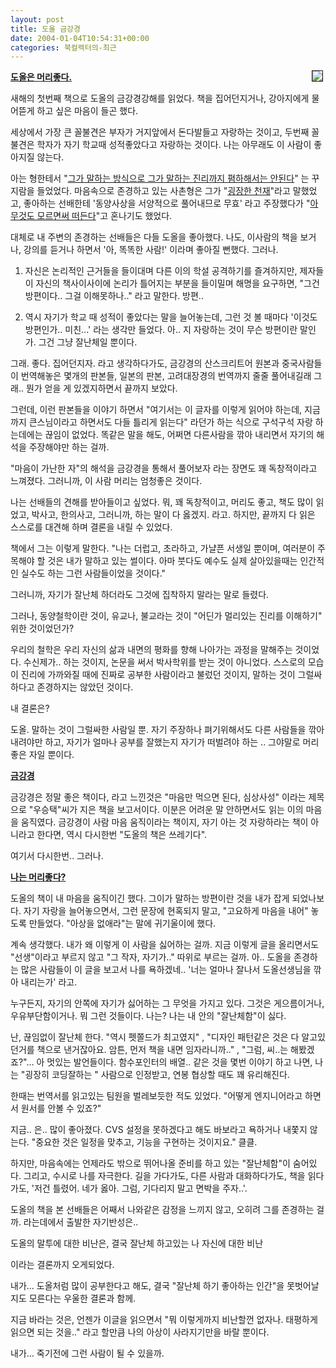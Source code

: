 ```yaml
---
layout: post
title: 도올 금강경
date: 2004-01-04T10:54:31+00:00
categories: 북컬렉터의-최근
---
```

<a href="http://www.aladdin.co.kr/catalog/book.asp?ISBN=898264007X" target="bb"><img src="http://www.aladdin.co.kr/Cover/898264007X_1.gif" align="right" border="1" hspace="4" /></a><u><b>도올은 머리좋다.</b></u>

새해의 첫번째 책으로 도올의 금강경강해를 읽었다. 책을 집어던지거나, 강아지에게 물어뜯게 하고 싶은 마음이 들곤 했다.

세상에서 가장 큰 꼴불견은 부자가 거지앞에서 돈다발들고 자랑하는 것이고, 두번째 꼴불견은 학자가 자기 학교때 성적좋았다고 자랑하는 것이다. 나는 아무래도 이 사람이 좋아지질 않는다.

아는 형한테서 "<u>그가 말하는 방식으로 그가 말하는 진리까지 폄하해서는 안된다</u>" 는 꾸지람을 들었었다. 마음속으로 존경하고 있는 사촌형은 그가 "<u>굉장한 천재</u>"라고 말했었고, 좋아하는 선배한테 '동양사상을 서양적으로 풀어내므로 무효' 라고 주장했다가 "<u>아무것도 모르면써 떠든다</u>"고 혼나기도 했었다.

대체로 내 주변의 존경하는 선배들은 다들 도올을 좋아했다. 나도, 이사람의 책을 보거나, 강의를 듣거나 하면서 '아, 똑똑한 사람!' 이라며 좋아질 뻔했다. 그러나.

<ol>
<li>자신은 논리적인 근거들을 들이대며 다른 이의 학설 공격하기를 즐겨하지만, 제자들이 자신의 책사이사이에 논리가 틀어지는 부분을 들이밀며 해명을 요구하면, "그건 방편이다.. 그걸 이해못하나.." 라고 말한다. 방편..</p></li>
<li><p>역시 자기가 학교 때 성적이 좋았다는 말을 늘어놓는데, 그런 것 볼 때마다 '이것도 방편인가.. 미친...' 라는 생각만 들었다. 아.. 지 자랑하는 것이 무슨 방편이란 말인가. 그건 그냥 잘난체일 뿐이다.</p></li>
</ol>

<p>그래. 좋다. 집어던지자. 라고 생각하다가도, 금강경의 산스크리트어 원본과 중국사람들이 번역해놓은 몇개의 판본들, 일본의 판본, 고려대장경의 번역까지 줄줄 풀어내길래 그래.. 뭔가 얻을 게 있겠지하면서 끝까지 보았다.

그런데, 이런 판본들을 이야기 하면서 "여기서는 이 글자를 이렇게 읽어야 하는데, 지금까지 큰스님이라고 하면서도 다들 틀리게 읽는다" 라던가 하는 식으로 구석구석 자랑 하는데에는 끊임이 없었다. 똑같은 말을 해도, 어쩌면 다른사람을 깎아 내리면서 자기의 해석을 주장해야만 하는 걸까.

"마음이 가난한 자"의 해석을 금강경을 통해서 풀어보자 라는 장면도 꽤 독창적이라고 느껴졌다. 그러니까, 이 사람 머리는 엄청좋은 것이다.

나는 선배들의 견해를 받아들이고 싶었다. 뭐, 꽤 독창적이고, 머리도 좋고, 책도 많이 읽었고, 박사고, 한의사고, 그러니까, 하는 말이 다 옳겠지. 라고. 하지만, 끝까지 다 읽은 스스로를 대견해 하며 결론을 내릴 수 있었다.

책에서 그는 이렇게 말한다. "나는 더럽고, 초라하고, 가냘픈 서생일 뿐이며, 여러분이 주목해야 할 것은 내가 말하고 있는 썰이다. 아마 붓다도 예수도 실제 살아있을때는 인간적인 실수도 하는 그런 사람들이었을 것이다."

그러니까, 자기가 잘난체 하더라도 그것에 집착하지 말라는 말로 들렸다.

그러나, 동양철학이란 것이, 유교나, 불교라는 것이 "어딘가 멀리있는 진리를 이해하기" 위한 것이었던가?

우리의 철학은 우리 자신의 삶과 내면의 평화를 향해 나아가는 과정을 말해주는 것이었다. 수신제가.. 하는 것이지, 논문을 써서 박사학위를 받는 것이 아니었다. 스스로의 모습이 진리에 가까와질 때에 진짜로 공부한 사람이라고 불렀던 것이지, 말하는 것이 그럴싸하다고 존경하지는 않았던 것이다.

내 결론은?

도올. 말하는 것이 그럴싸한 사람일 뿐. 자기 주장하나 펴기위해서도 다른 사람들을 깎아내려야만 하고, 자기가 얼마나 공부를 잘했는지 자기가 떠벌려야 하는 .. 그야말로 머리좋은 자일 뿐이다.

<u><b>금강경</b></u>

금강경은 정말 좋은 책이다, 라고 느낀것은 "마음만 먹으면 된다, 심상사성" 이라는 제목으로 "우승택"씨가 지은 책을 보고서이다. 이분은 어려운 말 안하면서도 읽는 이의 마음을 움직였다. 금강경이 사람 마음 움직이라는 책이지, 자기 아는 것 자랑하라는 책이 아니라고 한다면, 역시 다시한번 "도올의 책은 쓰레기다".

여기서 다시한번.. 그러나.

<u><b>나는 머리좋다?</b></u>

도올의 책이 내 마음을 움직이긴 했다. 그이가 말하는 방편이란 것을 내가 잡게 되었나보다. 자기 자랑을 늘어놓으면서, 그런 문장에 현혹되지 말고, "고요하게 마음을 내어" 놓도록 만들었다. "아상을 없애라"는 말에 귀기울이에 했다.

계속 생각했다. 내가 왜 이렇게 이 사람을 싫어하는 걸까. 지금 이렇게 글을 올리면서도 "선생"이라고 부르지 않고 "그 작자, 자기가.." 따위로 부르는 걸까. 아.. 도올을 존경하는 많은 사람들이 이 글을 보고서 나를 욕하겠네.. '너는 얼마나 잘나서 도올선생님을 깎아 내리는가' 라고.

누구든지, 자기의 안쪽에 자기가 싫어하는 그 무엇을 가지고 있다. 그것은 게으름이거나, 우유부단함이거나. 뭐 그런 것들이다. 나는? 나는 내 안의 "잘난체함"이 싫다.

난, 끊임없이 잘난체 한다. "역시 펫쫄드가 최고였지" , "디자인 패턴같은 것은 다 알고있던거를 책으로 낸거잖아요. 암튼, 먼저 책을 내면 임자라니까.." , "그럼, 씨..는 해봤겠죠?"... 아 멋있는 발언들이다. 함수포인터의 배열.. 같은 것을 몇번 이야기 하고 나면, 나는 "굉장히 코딩잘하는 " 사람으로 인정받고, 연봉 협상할 때도 꽤 유리해진다.

한때는 번역서를 읽고있는 팀원을 벌레보듯한 적도 있었다. "어떻게 엔지니어라고 하면서 원서를 안볼 수 있죠?"

지금.. 은.. 많이 좋아졌다. CVS 설정을 못하겠다고 해도 바보라고 욕하거나 내쫓지 않는다. "중요한 것은 일정을 맞추고, 기능을 구현하는 것이지요." 클클.

하지만, 마음속에는 언제라도 밖으로 뛰어나올 준비를 하고 있는 "잘난체함"이 숨어있다. 그리고, 수시로 나를 자극한다. 길을 가다가도, 다른 사람과 대화하다가도, 책을 읽다가도, '저건 틀렸어. 네가 옳아. 그럼, 기다리지 말고 면박을 주자..'.

도올의 책을 본 선배들은 어째서 나와같은 감정을 느끼지 않고, 오히려 그를 존경하는 걸까. 라는데에서 출발한 자기반성은..

<div class="box">도올의 말투에 대한 비난은, 결국 잘난체 하고있는 나 자신에 대한 비난</div>

이라는 결론까지 오게되었다.

내가... 도올처럼 많이 공부한다고 해도, 결국 "잘난체 하기 좋아하는 인간"을 못벗어날 지도 모른다는 우울한 결론과 함께.

지금 바라는 것은, 언젠가 이글을 읽으면서 "뭐 이렇게까지 비난할껀 없자나. 태평하게 읽으면 되는 것을.." 라고 할만큼 나의 아상이 사라지기만을 바랄 뿐이다.

내가... 죽기전에 그런 사람이 될 수 있을까.
